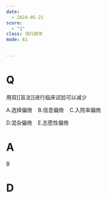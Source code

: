 ```yaml
---
date:
  - 2024-05-21
score:
  - "1"
class: 流行病学
mode: A1

  
---
```



# Q
用双[[盲法]]进行临床试验可以减少

A.选择偏倚    B.信息偏倚    C.入院率偏倚 

D.混杂偏倚    E.志愿性偏倚

# A

B


# D
